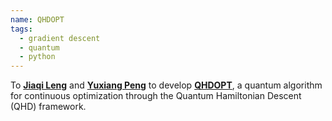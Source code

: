 ```yaml
---
name: QHDOPT
tags:
  - gradient descent
  - quantum
  - python
---
```


To **[Jiaqi Leng](https://jiaqileng.github.io/)** and **[Yuxiang Peng](https://twitter.com/pyx1997)** to develop **[QHDOPT](https://jiaqileng.github.io/quantum-hamiltonian-descent/)**, a quantum algorithm for continuous optimization through the Quantum Hamiltonian Descent (QHD) framework.
